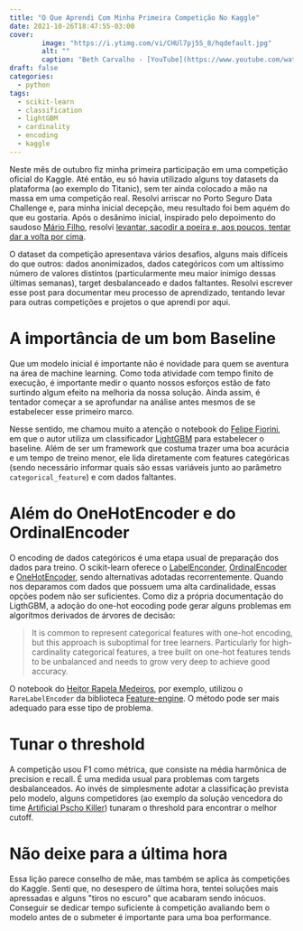 ```yaml
---
title: "O Que Aprendi Com Minha Primeira Competição No Kaggle"
date: 2021-10-26T18:47:55-03:00
cover:
        image: "https://i.ytimg.com/vi/CHUl7pj5S_8/hqdefault.jpg"
        alt: ""
        caption: "Beth Carvalho - [YouTube](https://www.youtube.com/watch?v=CHUl7pj5S_8)"
draft: false
categories:
  - python
tags:
  - scikit-learn
  - classification
  - lightGBM
  - cardinality
  - encoding
  - kaggle
---
```


Neste mês de outubro fiz minha primeira participação em uma competição oficial do Kaggle. Até então, eu só havia utilizado alguns toy datasets da plataforma (ao exemplo do Titanic), sem ter ainda colocado a mão na massa em uma competição real. Resolvi arriscar no Porto Seguro Data Challenge e, para minha inicial decepção, meu resultado foi bem aquém do que eu gostaria. Após o desânimo inicial, inspirado pelo depoimento do saudoso [Mário Filho](https://www.youtube.com/watch?v=EqHyE9MYcmw&t=364s), resolvi [levantar, sacodir a poeira e, aos poucos, tentar dar a volta por cima](https://www.youtube.com/watch?v=CHUl7pj5S_8).


O dataset da competição apresentava vários desafios, alguns mais difíceis  do que outros: dados anonimizados, dados categóricos com um altíssimo número de valores distintos (particularmente meu maior inimigo dessas últimas semanas), target desbalanceado e dados faltantes. Resolvi escrever esse post para documentar meu processo de aprendizado, tentando levar para outras competições e projetos o que aprendi por aqui.

# A importância de um bom Baseline

Que um modelo inicial é importante não é novidade para quem se aventura na área de machine learning. Como toda atividade com tempo finito de execução, é importante medir o quanto nossos esforços estão de fato surtindo algum efeito na melhoria da nossa solução. Ainda assim, é tentador começar a se aprofundar na análise antes mesmos de se estabelecer esse primeiro marco. 

Nesse sentido, me chamou muito a atenção o notebook do [Felipe Fiorini](https://www.kaggle.com/felipefiorini/lgbm-baseline/notebook), em que o autor utiliza um classificador [LightGBM](https://lightgbm.readthedocs.io/en/latest/index.html) para estabelecer o baseline. Além de ser um framework que costuma trazer uma boa acurácia e um tempo de treino menor, ele lida diretamente com features categóricas (sendo necessário informar quais são essas variáveis junto ao parâmetro `categorical_feature`) e com dados faltantes.

# Além do OneHotEncoder e do OrdinalEncoder

O encoding de dados categóricos é uma etapa usual de preparação dos dados para treino. O scikit-learn oferece o [LabelEnconder](https://scikit-learn.org/stable/modules/generated/sklearn.preprocessing.LabelEncoder.html#sklearn.preprocessing.LabelEncoder), [OrdinalEncoder](https://scikit-learn.org/stable/modules/generated/sklearn.preprocessing.OrdinalEncoder.html#sklearn.preprocessing.OrdinalEncoder) e [OneHotEncoder](https://scikit-learn.org/stable/modules/generated/sklearn.preprocessing.OneHotEncoder.html#sklearn.preprocessing.OneHotEncoder), sendo alternativas adotadas recorrentemente. Quando nos deparamos com dados que possuem uma alta cardinalidade, essas opções podem não ser suficientes. Como diz a própria documentação do LigthGBM, a adoção do one-hot eocoding pode gerar alguns problemas em algorítmos derivados de árvores de decisão:

> It is common to represent categorical features with one-hot encoding, but this approach is suboptimal for tree learners. Particularly for high-cardinality categorical features, a tree built on one-hot features tends to be unbalanced and needs to grow very deep to achieve good accuracy.
> 

O notebook do [Heitor Rapela Medeiros](https://www.kaggle.com/rapela/porto-seguro-data-challenge-tabnet), por exemplo, utilizou o `RareLabelEncoder` da biblioteca [Feature-engine](https://feature-engine.readthedocs.io/en/1.1.x/). O método pode ser mais adequado para esse tipo de problema.

# Tunar o threshold

A competição usou F1 como métrica, que consiste na média harmônica de precision e recall. É uma medida usual para problemas com targets desbalanceados. Ao invés de simplesmente adotar a classificação prevista pelo modelo, alguns competidores (ao exemplo da solução vencedora do time [Artificial Pscho Killer](https://www.kaggle.com/joaopmpeinado/1st-place-lightgbm-0-7007-private)) tunaram o threshold para encontrar o melhor cutoff.

# Não deixe para a última hora

Essa lição parece conselho de mãe, mas também se aplica às competições do Kaggle. Senti que, no desespero de última hora, tentei soluções mais apressadas e alguns "tiros no escuro" que acabaram sendo inócuos. Conseguir se dedicar tempo suficiente à competição avaliando bem o modelo antes de o submeter é importante para uma boa performance.
